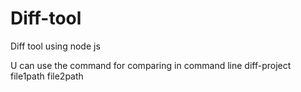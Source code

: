 # Diff-tool
Diff tool using node js

U can use the command for comparing in command line
diff-project file1path file2path
